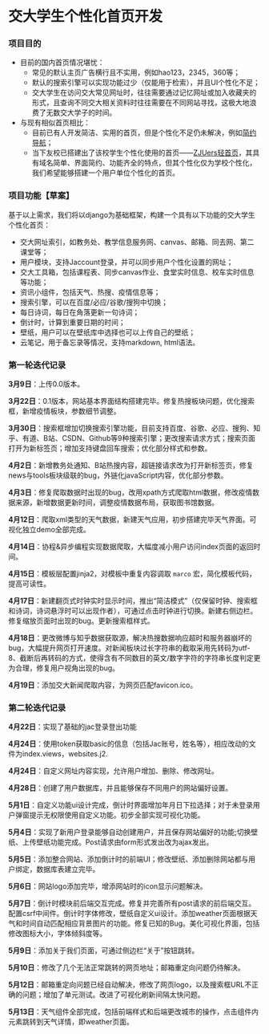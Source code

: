 # 交大学生个性化首页开发

### 项目目的
- 目前的国内首页情况堪忧：
    - 常见的默认主页广告横行且不实用，例如hao123，2345，360等；
    - 默认的搜索引擎可以实现功能过少（仅能用于检索），并且UI个性化不足；
    - 交大学生在访问交大常见网址时，往往需要通过记忆网址或加入收藏夹的形式，且查询不同交大相关资料时往往需要在不同网站寻找，这极大地浪费了无数交大学子的时间。
- 与现有相似首页相比：
    - 目前已有人开发简洁、实用的首页，但是个性化不足仍未解决，例如[简约导航](https://www.jianavi.com/)；
    - 当下友校已搭建出了该校学生个性化使用的首页——[ZJUers轻首页](https://zjuers.com/)，其具有域名简单、界面简约、功能齐全的特点，但其个性化仅为学校个性化，我们希望能够搭建一个用户单位个性化的首页。

### 项目功能【草案】

基于以上需求，我们将以django为基础框架，构建一个具有以下功能的交大学生个性化首页：

- 交大网址索引，如教务处、教学信息服务网、canvas、邮箱、同去网、第二课堂等；
- 用户模块，支持Jaccount登录，并可以同步用户个性化设置的网址；
- 交大工具箱，包括课程表、同步canvas作业、食堂实时信息、校车实时信息等功能；
- 资讯小组件，包括天气、热搜、疫情信息等；
- 搜索引擎，可以在百度/必应/谷歌/搜狗中切换；
- 每日诗词，每日在角落更新一句诗词；
- 倒计时，计算到重要日期的时间；
- 壁纸，用户可以在壁纸库中选择也可以上传自己的壁纸；
- 云笔记，用于备忘录等情况，支持markdown, html语法。

### 第一轮迭代记录

**3月9日**：上传0.0版本。

**3月22日**：0.1版本，网站基本界面结构搭建完毕。修复热搜板块问题，优化搜索框，新增疫情板块，参数细节调整。

**3月30日**：搜索框增加切换搜索引擎功能，目前支持百度、谷歌、必应、搜狗、知乎、有道、B站、CSDN、Github等9种搜索引擎；更改搜索请求方式；搜索页面打开为新标签页；增加支持键盘回车搜索；优化部分样式和参数。

**4月2日**：新增教务处通知、B站热搜内容，超链接请求改为打开新标签页，修复news与tools板块级联的bug，外链化javaScript内容，优化部分参数。

**4月3日**：修复爬取数据时出现的bug，改用xpath方式爬取html数据，修改疫情数据来源，新增数据更新时间，调整疫情数据布局，获取图书馆数据。

**4月12日**：爬取xml类型的天气数据，新建天气应用，初步搭建完毕天气界面。可视化独立demo全部完成。

**4月14日**：协程&异步编程实现数据爬取，大幅度减小用户访问index页面的返回时间。

**4月15日**：模板层配置jinja2，对模板中重复内容调取 `marco` 宏，简化模板代码，提高可读性。

**4月17日**：新建翻页式时钟实时显示时间，推出“简洁模式”（仅保留时钟、搜索框和诗词，诗词悬浮时可以出现作者），可通过点击时钟进行切换。新建右侧边栏。修复缩放页面时出现的bug。更新搜索框样式。

**4月18日**：更改微博与知乎数据获取源，解决热搜数据响应超时和服务器崩坏的bug，大幅提升网页打开速度。对新闻板块过长字符串的截取采用先转码为utf-8、截断后再转码的方式，使得含有不同数目的英文/数字字符的字符串长度判定更为合理，修复用户视角出现的bug。

**4月19日**：添加交大新闻爬取内容，为网页匹配favicon.ico。

### 第二轮迭代记录

**4月22日**：实现了基础的jac登录登出功能

**4月24日**：使用token获取basic的信息（包括Jac账号，姓名等），相应改动的文件为index.views，websites.j2.

**4月24日**：自定义网址内容实现，允许用户增加、删除、修改网址。

**4月28日**：创建了用户数据库，并且能够保存不同用户的网站偏好设置。

**5月1日**：自定义功能ui设计完成，倒计时界面增加年月日下拉选择；对于未登录用户弹窗提示无权限使用自定义功能。初步全部实现可视化功能。

**5月4日**：实现了新用户登录能够自动创建用户，并且保存网站偏好的功能;切换壁纸、上传壁纸功能完成。Post请求由form形式发出改为ajax发出。

**5月5日**：添加整合网站、添加倒计时的前端UI；修改壁纸、添加删除网站都与用户绑定，数据库表建立完毕。

**5月6日**：网站logo添加完毕，增添网站时的icon显示问题解决。

**5月7日**：倒计时模块前后端交互完成。修复并完善所有post请求的前后端交互。配置csrf中间件。倒计时字体修改，壁纸自定义ui设计。添加weather页面根据天气和时间自动匹配相应背景图片的功能。修复已知的Bug。美化可视化界面，包括修改图标大小，字体倾斜度等。

**5月9日**：添加关于我们页面，可通过侧边栏“关于”按钮跳转。

**5月10日**：修改了几个无法正常跳转的网页地址；邮箱重定向问题仍待解决。

**5月12日**：邮箱重定向问题已经自动解决，修改了网页logo，以及搜索框URL不正确的问题；增加了单元测试。改进了可视化刷新间隔太快问题。

**5月13日**：天气组件全部完成，包括前端样式和后端更改城市的操作，点击组件内元素跳转到天气详情，即weather页面。
